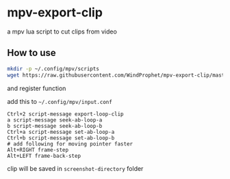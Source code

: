 # mpv-export-clip

a mpv lua script to cut clips from video

## How to use

```sh
mkdir -p ~/.config/mpv/scripts
wget https://raw.githubusercontent.com/WindProphet/mpv-export-clip/master/export_clip.lua -O ~/.config/mpv/scripts/export_clip.lua
```

and register function

add this to `~/.config/mpv/input.conf`

```
Ctrl+2 script-message export-loop-clip
a script-message seek-ab-loop-a
b script-message seek-ab-loop-b
Ctrl+a script-message set-ab-loop-a
Ctrl+b script-message set-ab-loop-b
# add following for moving pointer faster
Alt+RIGHT frame-step
Alt+LEFT frame-back-step
```

clip will be saved in `screenshot-directory` folder
